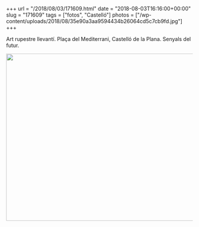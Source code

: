 +++
url = "/2018/08/03/171609.html"
date = "2018-08-03T16:16:00+00:00"
slug = "171609"
tags = ["fotos", "Castelló"]
photos = ["/wp-content/uploads/2018/08/35e90a3aa9594434b26064cd5c7cb9fd.jpg"]
+++

Art rupestre llevantí. Plaça del Mediterrani, Castelló de la Plana. Senyals del futur.

<img src="/wp-content/uploads/2018/08/35e90a3aa9594434b26064cd5c7cb9fd.jpg" width="600" height="450" />

